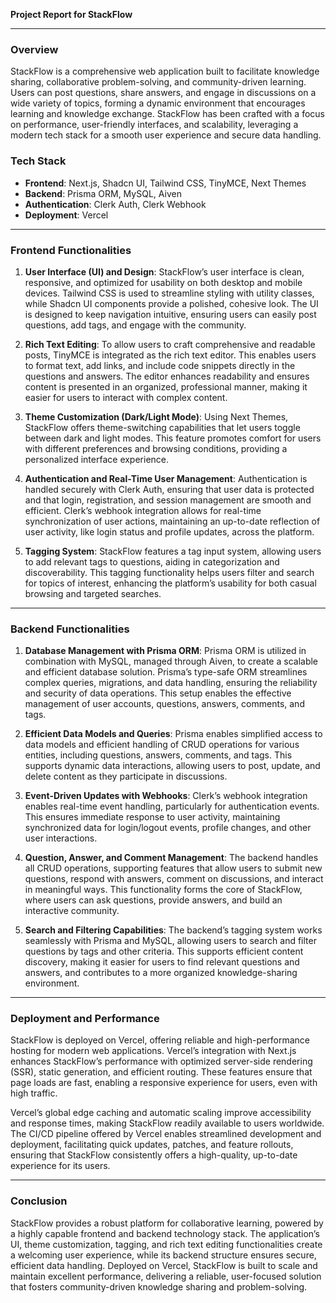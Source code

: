 **Project Report for StackFlow**

---

### Overview

StackFlow is a comprehensive web application built to facilitate knowledge sharing, collaborative problem-solving, and community-driven learning. Users can post questions, share answers, and engage in discussions on a wide variety of topics, forming a dynamic environment that encourages learning and knowledge exchange. StackFlow has been crafted with a focus on performance, user-friendly interfaces, and scalability, leveraging a modern tech stack for a smooth user experience and secure data handling.

### Tech Stack

- **Frontend**: Next.js, Shadcn UI, Tailwind CSS, TinyMCE, Next Themes
- **Backend**: Prisma ORM, MySQL, Aiven
- **Authentication**: Clerk Auth, Clerk Webhook
- **Deployment**: Vercel

---

### Frontend Functionalities

1. **User Interface (UI) and Design**: StackFlow’s user interface is clean, responsive, and optimized for usability on both desktop and mobile devices. Tailwind CSS is used to streamline styling with utility classes, while Shadcn UI components provide a polished, cohesive look. The UI is designed to keep navigation intuitive, ensuring users can easily post questions, add tags, and engage with the community.

2. **Rich Text Editing**: To allow users to craft comprehensive and readable posts, TinyMCE is integrated as the rich text editor. This enables users to format text, add links, and include code snippets directly in the questions and answers. The editor enhances readability and ensures content is presented in an organized, professional manner, making it easier for users to interact with complex content.

3. **Theme Customization (Dark/Light Mode)**: Using Next Themes, StackFlow offers theme-switching capabilities that let users toggle between dark and light modes. This feature promotes comfort for users with different preferences and browsing conditions, providing a personalized interface experience.

4. **Authentication and Real-Time User Management**: Authentication is handled securely with Clerk Auth, ensuring that user data is protected and that login, registration, and session management are smooth and efficient. Clerk’s webhook integration allows for real-time synchronization of user actions, maintaining an up-to-date reflection of user activity, like login status and profile updates, across the platform.

5. **Tagging System**: StackFlow features a tag input system, allowing users to add relevant tags to questions, aiding in categorization and discoverability. This tagging functionality helps users filter and search for topics of interest, enhancing the platform’s usability for both casual browsing and targeted searches.

---

### Backend Functionalities

1. **Database Management with Prisma ORM**: Prisma ORM is utilized in combination with MySQL, managed through Aiven, to create a scalable and efficient database solution. Prisma’s type-safe ORM streamlines complex queries, migrations, and data handling, ensuring the reliability and security of data operations. This setup enables the effective management of user accounts, questions, answers, comments, and tags.

2. **Efficient Data Models and Queries**: Prisma enables simplified access to data models and efficient handling of CRUD operations for various entities, including questions, answers, comments, and tags. This supports dynamic data interactions, allowing users to post, update, and delete content as they participate in discussions.

3. **Event-Driven Updates with Webhooks**: Clerk’s webhook integration enables real-time event handling, particularly for authentication events. This ensures immediate response to user activity, maintaining synchronized data for login/logout events, profile changes, and other user interactions.

4. **Question, Answer, and Comment Management**: The backend handles all CRUD operations, supporting features that allow users to submit new questions, respond with answers, comment on discussions, and interact in meaningful ways. This functionality forms the core of StackFlow, where users can ask questions, provide answers, and build an interactive community.

5. **Search and Filtering Capabilities**: The backend’s tagging system works seamlessly with Prisma and MySQL, allowing users to search and filter questions by tags and other criteria. This supports efficient content discovery, making it easier for users to find relevant questions and answers, and contributes to a more organized knowledge-sharing environment.

---

### Deployment and Performance

StackFlow is deployed on Vercel, offering reliable and high-performance hosting for modern web applications. Vercel’s integration with Next.js enhances StackFlow’s performance with optimized server-side rendering (SSR), static generation, and efficient routing. These features ensure that page loads are fast, enabling a responsive experience for users, even with high traffic.

Vercel’s global edge caching and automatic scaling improve accessibility and response times, making StackFlow readily available to users worldwide. The CI/CD pipeline offered by Vercel enables streamlined development and deployment, facilitating quick updates, patches, and feature rollouts, ensuring that StackFlow consistently offers a high-quality, up-to-date experience for its users.

---

### Conclusion

StackFlow provides a robust platform for collaborative learning, powered by a highly capable frontend and backend technology stack. The application’s UI, theme customization, tagging, and rich text editing functionalities create a welcoming user experience, while its backend structure ensures secure, efficient data handling. Deployed on Vercel, StackFlow is built to scale and maintain excellent performance, delivering a reliable, user-focused solution that fosters community-driven knowledge sharing and problem-solving.
